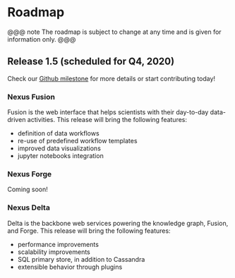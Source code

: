 # Roadmap

@@@ note
The roadmap is subject to change at any time and is given for information only.
@@@

## Release 1.5 (scheduled for Q4, 2020)

Check our [Github milestone](https://github.com/BlueBrain/nexus/milestone/9) for more details or start contributing today!

### Nexus Fusion

Fusion is the web interface that helps scientists with their day-to-day data-driven activities. This release will bring the following features:

* definition of data workflows
* re-use of predefined workflow templates
* improved data visualizations
* jupyter notebooks integration

### Nexus Forge

Coming soon!

### Nexus Delta

Delta is the backbone web services powering the knowledge graph, Fusion, and Forge. This release will bring the following features:

* performance improvements
* scalability improvements
* SQL primary store, in addition to Cassandra
* extensible behavior through plugins
